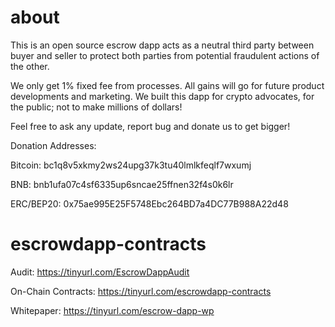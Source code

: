 # about

This is an open source escrow dapp acts as a neutral third party between buyer and seller to protect both parties from potential fraudulent actions of the other.

We only get 1% fixed fee from processes. All gains will go for future product developments and marketing. We built this dapp for crypto advocates, for the public; not to make millions of dollars!

Feel free to ask any update, report bug and donate us to get bigger!

Donation Addresses:

Bitcoin: bc1q8v5xkmy2ws24upg37k3tu40lmlkfeqlf7wxumj

BNB: bnb1ufa07c4sf6335up6sncae25ffnen32f4s0k6lr

ERC/BEP20: 0x75ae995E25F5748Ebc264BD7a4DC77B988A22d48

# escrowdapp-contracts

Audit: https://tinyurl.com/EscrowDappAudit

On-Chain Contracts: https://tinyurl.com/escrowdapp-contracts

Whitepaper: https://tinyurl.com/escrow-dapp-wp
